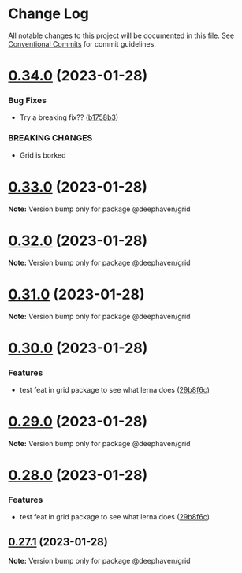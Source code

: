 # Change Log

All notable changes to this project will be documented in this file.
See [Conventional Commits](https://conventionalcommits.org) for commit guidelines.

# [0.34.0](https://github.com/deephaven/web-client-ui/compare/v0.33.1...v0.34.0) (2023-01-28)


### Bug Fixes

* Try a breaking fix?? ([b1758b3](https://github.com/deephaven/web-client-ui/commit/b1758b3012f4f0ab6549bf165364c9e7e8dcd199))


### BREAKING CHANGES

* Grid is borked





# [0.33.0](https://github.com/deephaven/web-client-ui/compare/v0.32.0...v0.33.0) (2023-01-28)

**Note:** Version bump only for package @deephaven/grid





# [0.32.0](https://github.com/deephaven/web-client-ui/compare/v0.31.1...v0.32.0) (2023-01-28)

**Note:** Version bump only for package @deephaven/grid





# [0.31.0](https://github.com/deephaven/web-client-ui/compare/v0.30.0...v0.31.0) (2023-01-28)

**Note:** Version bump only for package @deephaven/grid





# [0.30.0](https://github.com/deephaven/web-client-ui/compare/v0.27.0...v0.30.0) (2023-01-28)


### Features

* test feat in grid package to see what lerna does ([29b8f6c](https://github.com/deephaven/web-client-ui/commit/29b8f6c4e6cb4357c51ea5b61529bd56ccf482f4))





# [0.29.0](https://github.com/deephaven/web-client-ui/compare/v0.28.0...v0.29.0) (2023-01-28)

**Note:** Version bump only for package @deephaven/grid





# [0.28.0](https://github.com/deephaven/web-client-ui/compare/v0.27.1...v0.28.0) (2023-01-28)


### Features

* test feat in grid package to see what lerna does ([29b8f6c](https://github.com/deephaven/web-client-ui/commit/29b8f6c4e6cb4357c51ea5b61529bd56ccf482f4))





## [0.27.1](https://github.com/deephaven/web-client-ui/compare/v0.27.0...v0.27.1) (2023-01-28)

**Note:** Version bump only for package @deephaven/grid
